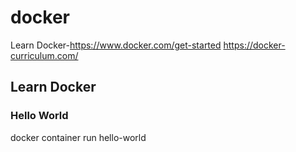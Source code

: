 # docker
Learn Docker-https://www.docker.com/get-started
https://docker-curriculum.com/

## Learn Docker

### Hello World
docker container run hello-world
